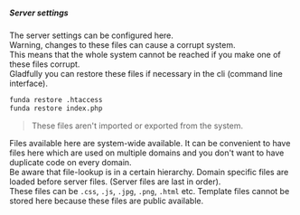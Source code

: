 ##### Server settings

The server settings can be configured here.  
Warning, changes to these files can cause a corrupt system.   
This means that the whole system cannot be reached if you make one of these files corrupt.  
Gladfully you can restore these files if necessary in the cli (command line interface). 

```bash
funda restore .htaccess  
funda restore index.php
```

> These files aren't imported or exported from the system.

Files available here are system-wide available. 
It can be convenient to have files here which are used on multiple domains and you don't want to have duplicate code on every domain.  
Be aware that file-lookup is in a certain hierarchy. Domain specific files are loaded before server files. (Server files are last in order).  
These files can be `.css`, `.js`, `.jpg`, `.png`, `.html` etc. Template files cannot be stored here because these files are public available. 


